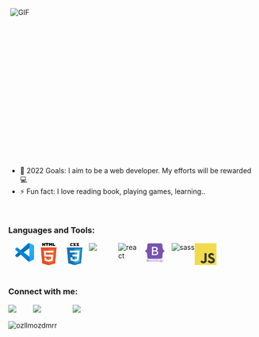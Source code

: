 
<img align="right" alt="GIF" src="https://media.giphy.com/media/L1R1tvI9svkIWwpVYr/giphy.gif"  width="500" height="320" />


##

- 🥅 2022 Goals: I aim to be a web developer. My efforts will be rewarded 💻
- ⚡ Fun fact: I love reading book, playing games, learning..
<br>

### Languages and Tools:

<img align="left" style="margin-left:1.0em"  alt="Visual Studio Code" width="38px" src="https://raw.githubusercontent.com/github/explore/80688e429a7d4ef2fca1e82350fe8e3517d3494d/topics/visual-studio-code/visual-studio-code.png" />
<img align="left" style="margin-left:0.5em" alt="HTML5" width="45px" src="https://raw.githubusercontent.com/github/explore/80688e429a7d4ef2fca1e82350fe8e3517d3494d/topics/html/html.png" />
<img align="left" style="margin-left:0.5em"  alt="CSS3" width="45px" src="https://raw.githubusercontent.com/github/explore/80688e429a7d4ef2fca1e82350fe8e3517d3494d/topics/css/css.png" />
<img align="left" style="margin-left:0.5em" width="45px" src="https://img.icons8.com/color/48/4a90e2/git.png"/>
<img src="https://raw.githubusercontent.com/devicons/devicon/master/icons/javascript/javascript-original.svg" alt="javascript" width="45" />
<img align="left" style="margin-left:1.0em"  src="https://upload.wikimedia.org/wikipedia/commons/thumb/a/a7/React-icon.svg/512px-React-icon.svg.png?20220125121207" alt="react" width="40" height="35"/>
<img align="left" style="margin-left:1.0em"  src="https://raw.githubusercontent.com/devicons/devicon/master/icons/bootstrap/bootstrap-plain-wordmark.svg" alt="bootstrap" width="40" height="40"/>
<img align="left" style="margin-left:1.0em"  src="https://logos-download.com/wp-content/uploads/2016/09/Sass_logo-700x524.png" alt="sass"  height="30"/>

<br>
<br>

### Connect with me:
<a href="mailto:ozllmozdmrr00@gmail.com" ><img width="50px" align="left" src="https://img.icons8.com/color/48/4a90e2/gmail.png"/>
<a href="https://app.patika.dev/nymeria"><img src="https://miro.medium.com/max/3150/2*TZeK0kyHTRHVv3gUi8BtQg.png" width="80px" align="left">
 <a href="mailto:ozllmozdmrr00@gmail.com" ><img src="https://img.icons8.com/color/48/000000/linkedin.png" width="50px"/>




<p><img align="left" src="https://github-readme-stats.vercel.app/api/top-langs?username=ozllmozdmrr&show_icons=true&theme=radical&locale=en&layout=compact" alt="ozllmozdmrr"/></p>
